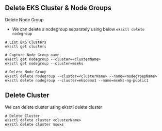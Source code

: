 ## Delete EKS Cluster & Node Groups
Delete Node Group
- We can delete a nodegroup separately using below `eksctl delete nodegroup`
```t
# List EKS Clusters
eksctl get clusters

# Capture Node Group name
eksctl get nodegroup --cluster=<clusterName>
eksctl get nodegroup --cluster=mseks

# Delete Node Group
eksctl delete nodegroup --cluster=<clusterName> --name=<nodegroupName>
eksctl delete nodegroup --cluster=eksdemo1 --name=mseks-ng-public1
```

## Delete Cluster
We can delete cluster using eksctl delete cluster

```t
# Delete Cluster
eksctl delete cluster <clusterName>
eksctl delete cluster mseks
```